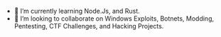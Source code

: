 - 🌱 I’m currently learning Node.Js, and Rust.
- 💞️ I’m looking to collaborate on Windows Exploits, Botnets, Modding, Pentesting, CTF Challenges, and Hacking Projects.
